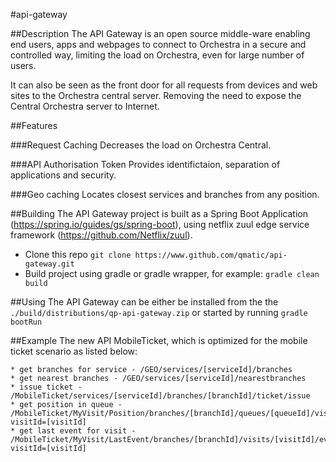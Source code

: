#api-gateway

##Description
The API Gateway is an open source middle-ware enabling end users, apps and webpages to connect to Orchestra in a secure and controlled way, limiting the load on Orchestra, even for large number of users.

It can also be seen as the front door for all requests from devices and web sites to the Orchestra central server. Removing the need to expose the Central Orchestra server to Internet.

##Features

###Request Caching
Decreases the load on Orchestra Central.

###API Authorisation Token
Provides identifictaion, separation of applications and security.

###Geo caching
Locates closest services and branches from any position.

##Building
The API Gateway project is built as a Spring Boot Application (https://spring.io/guides/gs/spring-boot), using netflix zuul edge service framework (https://github.com/Netflix/zuul).
 
* Clone this repo `git clone https://www.github.com/qmatic/api-gateway.git`
* Build project using gradle or gradle wrapper, for example: `gradle clean build`

##Using
 The API Gateway can be either be installed from the the `./build/distributions/qp-api-gateway.zip` or started by running `gradle bootRun`

##Example
 The new API MobileTicket, which is optimized for the mobile ticket scenario as listed below:

```
* get branches for service - /GEO/services/[serviceId]/branches
* get nearest branches - /GEO/services/[serviceId]/nearestbranches
* issue ticket - /MobileTicket/services/[serviceId]/branches/[branchId]/ticket/issue
* get position in queue - /MobileTicket/MyVisit/Position/branches/[branchId]/queues/[queueId]/visits?visitId=[visitId]
* get last event for visit - /MobileTicket/MyVisit/LastEvent/branches/[branchId]/visits/[visitId]/events?visitId=[visitId]
```